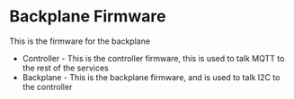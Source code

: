 # Backplane Firmware

This is the firmware for the backplane

* Controller - This is the controller firmware, this is used to talk MQTT to the rest of the services
* Backplane - This is the backplane firmware, and is used to talk I2C to the controller
